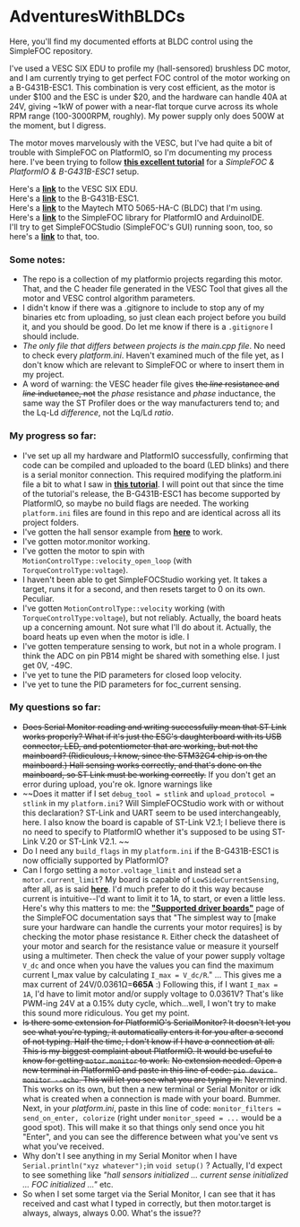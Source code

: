 # AdventuresWithBLDCs
Here, you'll find my documented efforts at BLDC control using the SimpleFOC repository.  

I've used a VESC SIX EDU to profile my (hall-sensored) brushless DC motor, and I am currently trying to get perfect FOC control of the motor working on a B-G431B-ESC1. This combination is very cost efficient, as the motor is under $100 and the ESC is under $20, and the hardware can handle 40A at 24V, giving ~1kW of power with a near-flat torque curve across its whole RPM range (100-3000RPM, roughly). My power supply only does 500W at the moment, but I digress.  

The motor moves marvelously with the VESC, but I've had quite a bit of trouble with SimpleFOC on PlatformIO, so I'm documenting my process here. I've been trying to follow [**this excellent tutorial**](https://www.youtube.com/watch?v=ufMs83Y3sXg) for a _SimpleFOC & PlatformIO & B-G431B-ESC1_ setup.  

Here's a [**link**](https://trampaboards.com/vesc-six-education--with-imu-p-34332.html) to the VESC SIX EDU.  
Here's a [**link**](https://www.st.com/en/evaluation-tools/b-g431b-esc1.html) to the B-G431B-ESC1.  
Here's a [**link**](https://maytech.cn/products/mto5065-170-ha-c) to the Maytech MTO 5065-HA-C (BLDC) that I'm using.  
Here's a [**link**](https://github.com/simplefoc/Arduino-FOC) to the SimpleFOC library for PlatformIO and ArduinoIDE.  
I'll try to get SimpleFOCStudio (SimpleFOC's GUI) running soon, too, so here's a [**link**](https://github.com/JorgeMaker/SimpleFOCStudio#readme) to that, too.  

### Some notes: ###  
- The repo is a collection of my platformio projects regarding this motor. That, and the C header file generated in the VESC Tool that gives all the motor and VESC control algorithm parameters. 
- I didn't know if there was a .gitignore to include to stop any of my binaries etc from uploading, so just clean each project before you build it, and you should be good. Do let me know if there is a `.gitignore` I should include. 
- _The only file that differs between projects is the main.cpp file_. No need to check every _platform.ini_. Haven't examined much of the file yet, as I don't know which are relevant to SimpleFOC or where to insert them in my project.  
- A word of warning: the VESC header file gives ~~the _line_ resistance and _line_ inductance, not~~ the _phase_ resistance and _phase_ inductance, the same way the ST Profiler does or the way manufacturers tend to; and the Lq-Ld _difference_, not the Lq/Ld _ratio_. 

### My progress so far: ###
- I've set up all my hardware and PlatformIO successfully, confirming that code can be compiled and uploaded to the board (LED blinks) and there is a serial monitor connection. This required modifying the platform.ini file a bit to what I saw in [**this tutorial**](https://youtu.be/ufMs83Y3sXg?t=79). I will point out that since the time of the tutorial's release, the B-G431B-ESC1 has become supported by PlatformIO, so maybe no build flags are needed. The working `platform.ini` files are found in this repo and are identical across all its project folders.  
- I've gotten the hall sensor example from [**here**](https://youtu.be/ufMs83Y3sXg?t=320) to work.    
- I've gotten motor.monitor working.
- I've gotten the motor to spin with `MotionControlType::velocity_open_loop` (with `TorqueControlType:voltage`).
- I haven't been able to get SimpleFOCStudio working yet. It takes a target, runs it for a second, and then resets target to 0 on its own. Peculiar.
- I've gotten `MotionControlType::velocity` working (with `TorqueControlType:voltage`), but not reliably. Actually, the board heats up a concerning amount. Not sure what I'll do about it. Actually, the board heats up even when the motor is idle. I 
- I've gotten temperature sensing to work, but not in a whole program. I think the ADC on pin PB14 might be shared with something else. I just get 0V, -49C.
- I've yet to tune the PID parameters for closed loop velocity.
- I've yet to tune the PID parameters for foc_current sensing.

### My questions so far: ###
- ~~Does Serial Monitor reading and writing successfully mean that ST Link works properly? ~~What if it's just the ESC's daughterboard with its USB connector, LED, and potentiometer that are working, but not the mainboard? (Ridiculous, I know, since the STM32G4 chip is on the mainboard.)~~ Hall sensing works correctly, and that's done on the mainboard, so ST Link must be working correctly.~~ If you don't get an error during upload, you're ok. Ignore warnings like 
- ~~Does it matter if I set `debug_tool = stlink` and `upload_protocol = stlink` in my `platform.ini`? Will SimpleFOCStudio work with or without this declaration? ST-Link and UART seem to be used interchangeably, here. I also know the board is capable of ST-Link V2.1; I believe there is no need to specify to PlatformIO whether it's supposed to be using ST-Link V.20 or ST-Link V2.1. ~~ 
- Do I need any `build_flags` in my `platform.ini` if the B-G431B-ESC1 is now officially supported by PlatformIO?  
- Can I forgo setting a `motor.voltage_limit` and instead set a `motor.current_limit`? My board is capable of `LowSideCurrentSensing`, after all, as is said [**here**](https://docs.simplefoc.com/current_sense). I'd much prefer to do it this way because current is intuitive--I'd want to limit it to 1A, to start, or even a little less. Here's why this matters to me: the [**"Supported driver boards"**](https://docs.simplefoc.com/drivers) page of the SimpleFOC documentation says that "The simplest way to [make sure your hardware can handle the currents your motor requires] is by checking the motor phase resistance `R`. Either check the datasheet of your motor and search for the resistance value or measure it yourself using a multimeter. Then check the value of your power supply voltage `V_dc` and once when you have the values you can find the maximum current I_max value by calculating `I_max = V_dc/R`." ... This gives me a max current of 24V/0.0361Ω=**665A** :) Following this, if I want `I_max = 1A`, I'd have to limit motor and/or supply voltage to 0.0361V? That's like PWM-ing 24V at a 0.15% duty cycle, which...well, I won't try to make this sound more ridiculous. You get my point.  
- ~~Is there some extension for PlatformIO's SerialMonitor? It doesn't let you see what you're typing, it automatically enters it for you after a second of not typing. Half the time, I don't know if I have a connection at all. This is my biggest complaint about PlatformIO. It would be useful to know for getting `motor.monitor` to work.~~ ~~No extension needed. Open a new terminal in PlatformIO and paste in this line of code: `pio device monitor --echo`. This will let you see what you are typing in.~~ Nevermind. This works on its own, but then a new terminal or Serial Monitor or idk what is created when a connection is made with your board. Bummer. Next, in your _platform.ini_, paste in this line of code: `monitor_filters = send_on_enter, colorize` (right under `monitor_speed = ...` would be a good spot). This will make it so that things only send once you hit "Enter", and you can see the difference between what you've sent vs what you've received. 
- Why don't I see anything in my Serial Monitor when I have `Serial.println("xyz whatever");`in `void setup()` ? Actually, I'd expect to see something like _"hall sensors initialized ... current sense initialized ... FOC initialized ..."_ etc.
- So when I set some target via the Serial Monitor, I can see that it has received and cast what I typed in correctly, but then motor.target is always, always, always 0.00. What's the issue?? 

